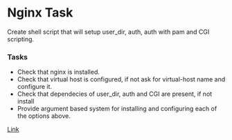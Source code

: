 # Nginx Task

Create shell script that will setup user_dir, auth, auth with pam and CGI scripting.

### Tasks

- Check that nginx is installed.
- Check that virtual host is configured, if not ask for virtual-host name and configure it.
- Check that dependecies of user_dir, auth and CGI are present, if not install
- Provide argument based system for installing and configuring each of the options above.


[Link](https://gitlab.com/vaiolabs-io/nginx-shallow-dive)
